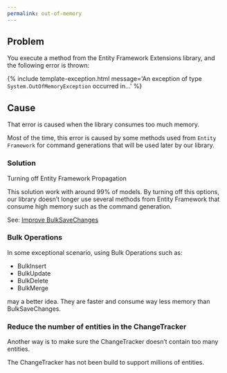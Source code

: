 ```yaml
---
permalink: out-of-memory
---
```


## Problem

You execute a method from the Entity Framework Extensions library, and the following error is thrown:

{% include template-exception.html message='An exception of type `System.OutOfMemoryException` occurred in...' %}

## Cause
That error is caused when the library consumes too much memory.

Most of the time, this error is caused by some methods used from `Entity Framework` for command generations that will be used later by our library.

### Solution
Turning off Entity Framework Propagation

This solution work with around 99% of models. By turning off this options, our library doesn’t longer use several methods from Entity Framework that consume high memory such as the command generation.

See: <a href="/improve-bulk-savechanges">Improve BulkSaveChanges</a>

### Bulk Operations
In some exceptional scenario, using Bulk Operations such as:

- BulkInsert
- BulkUpdate
- BulkDelete
- BulkMerge

may a better idea. They are faster and consume way less memory than BulkSaveChanges.

### Reduce the number of entities in the ChangeTracker
Another way is to make sure the ChangeTracker doesn’t contain too many entities.

The ChangeTracker has not been build to support millions of entities.

